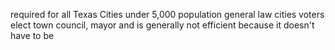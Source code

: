 required for all Texas Cities under 5,000 population 
general law cities 
voters elect town council, mayor and is generally not efficient because it doesn't have to be
